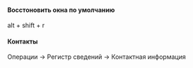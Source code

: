 #### Восстоновить окна по умолчанию
alt + shift + r
#### Контакты
Операции -> Регистр сведений -> Контактная информация
